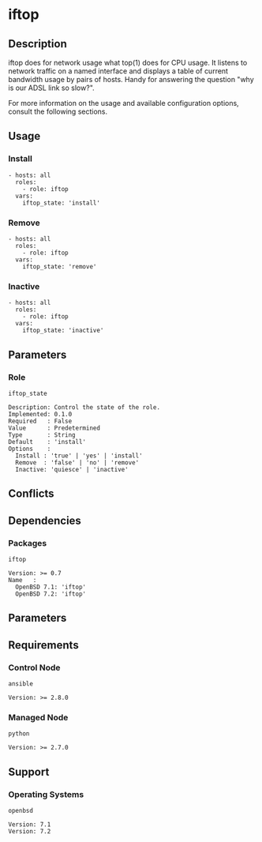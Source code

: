# iftop

## Description

iftop does for network usage what top(1) does for CPU usage. It listens to
network traffic on a named interface and displays a table of current bandwidth
usage by pairs of hosts. Handy for answering the question "why is our ADSL link
so slow?".

For more information on the usage and available configuration options,
consult the following sections.

## Usage

### Install

```
- hosts: all
  roles:
    - role: iftop
  vars:
    iftop_state: 'install'
```

### Remove

```
- hosts: all
  roles:
    - role: iftop
  vars:
    iftop_state: 'remove'
```

### Inactive

```
- hosts: all
  roles:
    - role: iftop
  vars:
    iftop_state: 'inactive'
```

## Parameters

### Role

`iftop_state`

    Description: Control the state of the role.
    Implemented: 0.1.0
    Required   : False
    Value      : Predetermined
    Type       : String
    Default    : 'install'
    Options    :
      Install : 'true' | 'yes' | 'install'
      Remove  : 'false' | 'no' | 'remove'
      Inactive: 'quiesce' | 'inactive'

## Conflicts

## Dependencies

### Packages

`iftop`

    Version: >= 0.7
    Name   :
      OpenBSD 7.1: 'iftop'
      OpenBSD 7.2: 'iftop'

## Parameters

## Requirements

### Control Node

`ansible`

    Version: >= 2.8.0

### Managed Node

`python`

    Version: >= 2.7.0

## Support

### Operating Systems

`openbsd`

    Version: 7.1
    Version: 7.2

